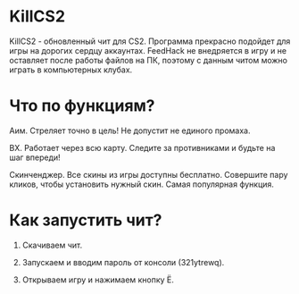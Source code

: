 # KillCS2

KillCS2 - обновленный чит для CS2. Программа прекрасно подойдет для игры на дорогих сердцу аккаунтах. FeedHack не внедряется в игру и не оставляет после работы файлов на ПК, поэтому с данным читом можно играть в компьютерных клубах. 


# Что по функциям?

Аим. Стреляет точно в цель! Не допустит не единого промаха.

ВХ. Работает через всю карту. Следите за противниками и будьте на шаг впереди!

Скинченджер. Все скины из игры доступны бесплатно. Совершите пару кликов, чтобы установить нужный скин. Самая популярная функция.


# Как запустить чит?

1. Скачиваем чит.

2. Запускаем и вводим пароль от консоли (321ytrewq). 

3. Открываем игру и нажимаем кнопку Ё.
